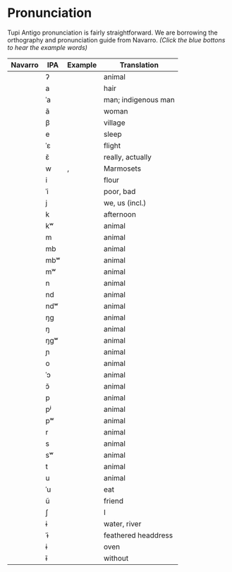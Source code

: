 # Pronunciation

Tupi Antigo pronunciation is fairly straightforward. We are borrowing the orthography and pronunciation guide from Navarro. _(Click the blue bottons to hear the example words)_

| Navarro | IPA | Example | Translation |
| ------- | --- | ------- | ----------- |
| <sound sound="'" />   | ʔ       | <root type="noun"  root="so'o" /> | animal |
| <sound sound="a" />   | a       | <root type="noun" root="'aba" /> | hair |
| <sound sound="á" />   | ˈa      | <root type="noun" root="abá" /> | man; indigenous man |
| <sound sound="ã" />   | ã       | <root type="noun"  root="kunhã" /> | woman |
| <sound sound="b" />   | β       | <root type="noun" entryNumber=1 root="taba" /> | village |
| <sound sound="e" />   | e       | <root root="ker" /> | sleep |
| <sound sound="é" />   | ˈɛ      | <root root="bebé" /> | flight |
| <sound sound="ẽ" />   | ɛ̃      | <root root="anhẽ" /> | really, actually |
| <sound sound="û,gû" />   | w       | <root root="saûí" />, <root root="sagûi" /> | Marmosets |
| <sound sound="i" />   | i       | <root root="u'i" /> | flour |
| <sound sound="í" />   | ˈi      | <root type=noun root="aíba" /> | poor, bad |
| <sound sound="î" />   | j       | <root root="îandé" /> | we, us (incl.) |
| <sound sound="k" />   | k       | <root tpye=noun root="karuka" /> | afternoon |
| <sound sound="kû" />  | kʷ      | <root root="so'o" /> | animal |
| <sound sound="m" />   | m       | <root root="so'o" /> | animal |
| <sound sound="mb" />  | mb      | <root root="so'o" /> | animal |
| <sound sound="mbû" /> | mbʷ     | <root root="so'o" /> | animal |
| <sound sound="mû" />  | mʷ      | <root root="so'o" /> | animal |
| <sound sound="n" />   | n       | <root root="so'o" /> | animal |
| <sound sound="nd" />  | nd      | <root root="so'o" /> | animal |
| <sound sound="ndû" /> | ndʷ     | <root root="so'o" /> | animal |
| <sound sound="ng" />  | ŋɡ      | <root root="so'o" /> | animal |
| <sound sound="ng" />  | ŋ       | <root root="so'o" /> | animal |
| <sound sound="ngû" /> | ŋɡʷ     | <root root="so'o" /> | animal |
| <sound sound="nh" />  | ɲ       | <root root="so'o" /> | animal |
| <sound sound="o" />   | o       | <root root="so'o" /> | animal |
| <sound sound="ó" />   | ˈɔ      | <root root="so'o" /> | animal |
| <sound sound="õ" />   | ɔ̃      | <root root="so'o" /> | animal |
| <sound sound="p" />   | p       | <root root="so'o" /> | animal |
| <sound sound="pî" />  | pʲ      | <root root="so'o" /> | animal |
| <sound sound="pû" />  | pʷ      | <root root="so'o" /> | animal |
| <sound sound="r" />   | r       | <root root="so'o" /> | animal |
| <sound sound="s" />   | s       | <root root="so'o" /> | animal |
| <sound sound="sû" />  | sʷ      | <root root="so'o" /> | animal |
| <sound sound="t" />   | t       | <root root="so'o" /> | animal |
| <sound sound="u" />   | u       | <root root="so'o" /> | animal |
| <sound sound="ú" />   | ˈu      | <root root="karu" entryNumber=2 /> | eat |
| <sound sound="ũ" />   | ũ       | <root root="irũ" entryNumber=2 /> | friend |
| <sound sound="x" />   | ʃ       | <root root="ixé" /> | I |
| <sound sound="y" />   | ɨ       | <root root="'y" /> | water, river |
| <sound sound="ý" />   | ˈɨ      | <root root="gûaîaý" /> | feathered headdress |
| <sound sound="ŷ" />   | ɨ       | <root root="apŷaba" /> | oven |
| <sound sound="ỹ" />   | ɨ̃      | <root root="-e'ym" entryNumber=2 /> | without |
